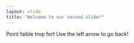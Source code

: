 ```yaml
---
layout: slide
title: "Welcome to our second slide!"
---
```

Point faible trop fort
Use the left arrow to go back!
